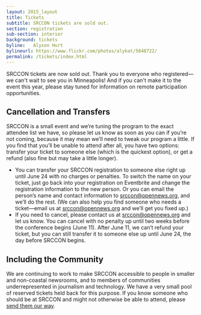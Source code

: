 ```yaml
---
layout: 2015_layout
title: Tickets
subtitle: SRCCON tickets are sold out.
section: registration
sub-section: interior
background: tickets
byline:   Alyson Hurt
bylineurl: https://www.flickr.com/photos/alykat/5848722/
permalink: /tickets/index.html
---
```

SRCCON tickets are now sold out. Thank you to everyone who registered—we can't wait to see you in Minneapolis! And if you can't make it to the event this year, please stay tuned for information on remote participation opportunities.

## Cancellation and Transfers
SRCCON is a small event and we’re tuning the program to the exact attendee list we have, so please let us know as soon as you can if you’re not coming, because it may mean we’ll need to tweak our program a little. If you find that you’ll be unable to attend after all, you have two options: transfer your ticket to someone else (which is the quickest option), or get a refund (also fine but may take a little longer).

* You can transfer your SRCCON registration to someone else right up until June 24 with no charges or penalties. To switch the name on your ticket, just go back into your registration on Eventbrite and change the registration information to the new person. Or you can email the person’s name and contact information to  [srccon@opennews.org](mailto:srccon@opennews.org), and we’ll do the rest. (We can also help you find someone who needs a ticket—email us at [srccon@opennews.org](mailto:srccon@opennews.org) and we’ll get you fixed up.)
* If you need to cancel, please contact us at [srccon@opennews.org](mailto:srccon@opennews.org) and let us know. You can cancel with no penalty up until two weeks before the conference begins (June 11). After June 11, we can’t refund your ticket, but you can still transfer it to someone else up until June 24, the day before SRCCON begins.

## Including the Community
We are continuing to work to make SRCCON accessible to people in smaller and non-coastal newsrooms, and to members of communities underrepresented in journalism and technology. We have a very small pool of reserved tickets held back for this purpose. If you know someone who should be at SRCCON and might not otherwise be able to attend, please [send them our way](mailto:srccon@opennews.org).
